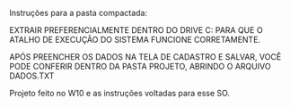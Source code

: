 Instruções para a pasta compactada:

EXTRAIR PREFERENCIALMENTE DENTRO DO DRIVE C:
PARA QUE O ATALHO DE EXECUÇÃO DO SISTEMA
FUNCIONE CORRETAMENTE.

APÓS PREENCHER OS DADOS NA TELA DE CADASTRO 
E SALVAR, VOCÊ PODE CONFERIR DENTRO DA PASTA
PROJETO, ABRINDO O ARQUIVO DADOS.TXT

Projeto feito no W10 e as instruções voltadas para esse SO.
